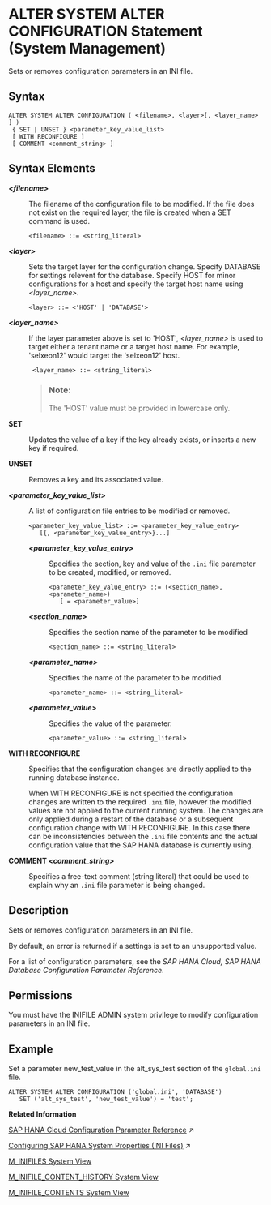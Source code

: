 <!-- loio20d08a5b751910148145dbc016c826a4 -->

# ALTER SYSTEM ALTER CONFIGURATION Statement \(System Management\)

Sets or removes configuration parameters in an INI file.



<a name="loio20d08a5b751910148145dbc016c826a4__sql_alter_system_alter_configuration_1sql_alter_system_alter_configuration_syntax"/>

## Syntax

```
ALTER SYSTEM ALTER CONFIGURATION ( <filename>, <layer>[, <layer_name> ] )
 { SET | UNSET } <parameter_key_value_list> 
 [ WITH RECONFIGURE ]
 [ COMMENT <comment_string> ]
```



<a name="loio20d08a5b751910148145dbc016c826a4__sql_alter_system_alter_configuration_1sql_alter_system_alter_configuration_syntax_elements"/>

## Syntax Elements


<dl>
<dt><b>

*<filename\>*

</b></dt>
<dd>

The filename of the configuration file to be modified. If the file does not exist on the required layer, the file is created when a SET command is used.

```
<filename> ::= <string_literal>
```



</dd><dt><b>

*<layer\>*

</b></dt>
<dd>

Sets the target layer for the configuration change. Specify DATABASE for settings relevent for the database. Specify HOST for minor configurations for a host and specify the target host name using *<layer\_name\>*.

```
<layer> ::= <'HOST' | 'DATABASE'>
```



</dd><dt><b>

*<layer\_name\>*

</b></dt>
<dd>

If the layer parameter above is set to 'HOST', *<layer\_name\>* is used to target either a tenant name or a target host name. For example, 'selxeon12' would target the 'selxeon12' host.

```
 <layer_name> ::= <string_literal>
```

> ### Note:  
> The 'HOST' value must be provided in lowercase only.



</dd><dt><b>

SET

</b></dt>
<dd>

Updates the value of a key if the key already exists, or inserts a new key if required.



</dd><dt><b>

UNSET

</b></dt>
<dd>

Removes a key and its associated value.



</dd><dt><b>

*<parameter\_key\_value\_list\>*

</b></dt>
<dd>

A list of configuration file entries to be modified or removed.

```
<parameter_key_value_list> ::= <parameter_key_value_entry> 
   [{, <parameter_key_value_entry>}...]
```


<dl>
<dt><b>

*<parameter\_key\_value\_entry\>*

</b></dt>
<dd>

Specifies the section, key and value of the `.ini` file parameter to be created, modified, or removed.

```
<parameter_key_value_entry> ::= (<section_name>,<parameter_name>)
   [ = <parameter_value>]
```



</dd><dt><b>

*<section\_name\>*

</b></dt>
<dd>

Specifies the section name of the parameter to be modified

```
<section_name> ::= <string_literal>
```



</dd><dt><b>

*<parameter\_name\>*

</b></dt>
<dd>

Specifies the name of the parameter to be modified.

```
<parameter_name> ::= <string_literal>
```



</dd><dt><b>

*<parameter\_value\>*

</b></dt>
<dd>

Specifies the value of the parameter.

```
<parameter_value> ::= <string_literal>
```



</dd>
</dl>



</dd><dt><b>

WITH RECONFIGURE

</b></dt>
<dd>

Specifies that the configuration changes are directly applied to the running database instance.

When WITH RECONFIGURE is not specified the configuration changes are written to the required `.ini` file, however the modified values are not applied to the current running system. The changes are only applied during a restart of the database or a subsequent configuration change with WITH RECONFIGURE. In this case there can be inconsistencies between the `.ini` file contents and the actual configuration value that the SAP HANA database is currently using.



</dd><dt><b>

COMMENT *<comment\_string\>*

</b></dt>
<dd>

Specifies a free-text comment \(string literal\) that could be used to explain why an `.ini` file parameter is being changed.



</dd>
</dl>



<a name="loio20d08a5b751910148145dbc016c826a4__sql_alter_system_alter_configuration_1sql_alter_system_alter_configuration_description"/>

## Description

Sets or removes configuration parameters in an INI file.

By default, an error is returned if a settings is set to an unsupported value.

For a list of configuration parameters, see the *SAP HANA Cloud, SAP HANA Database Configuration Parameter Reference*.



<a name="loio20d08a5b751910148145dbc016c826a4__section_wth_ytq_xrb"/>

## Permissions

You must have the INIFILE ADMIN system privilege to modify configuration parameters in an INI file.



<a name="loio20d08a5b751910148145dbc016c826a4__sql_alter_system_alter_configuration_1sql_alter_system_alter_configuration_examples"/>

## Example

Set a parameter new\_test\_value in the alt\_sys\_test section of the `global.ini` file.

```
ALTER SYSTEM ALTER CONFIGURATION ('global.ini', 'DATABASE') 
   SET ('alt_sys_test', 'new_test_value') = 'test';
```

**Related Information**  


[SAP HANA Cloud Configuration Parameter Reference](https://help.sap.com/viewer/138dcf7d779543608917a2307a6115f2/2024_1_QRC/en-US/4b4d88980622427ab2d6ca8c05448166.html "Reference documentation for public configuration parameters in SAP HANA Cloud.") :arrow_upper_right:

[Configuring SAP HANA System Properties (INI Files)](https://help.sap.com/viewer/f9c5015e72e04fffa14d7d4f7267d897/2024_1_QRC/en-US/3f1a6a7dc31049409e1a9f9108d73d51.html "An SAP HANA database has several configuration (*.ini) files that contain properties for configuring the database and services.") :arrow_upper_right:

[M\_INIFILES System View](../../020-System-Views-Reference/022-Monitoring-Views/m-inifiles-system-view-20b18dc.md "Provides information about all configuration files.")

[M\_INIFILE\_CONTENT\_HISTORY System View](../../020-System-Views-Reference/022-Monitoring-Views/m-inifile-content-history-system-view-a42a0b8.md "Provides change history information for configuration (ini) files.")

[M\_INIFILE\_CONTENTS System View](../../020-System-Views-Reference/022-Monitoring-Views/m-inifile-contents-system-view-20b16a7.md "Provides configuration information from INI files.")

